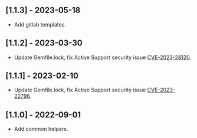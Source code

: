 ## [1.1.3] - 2023-05-18
- Add gitlab templates.
## [1.1.2] - 2023-03-30
- Update Gemfile.lock, fix Active Support security issue [CVE-2023-28120](https://github.com/advisories/GHSA-pj73-v5mw-pm9j).
## [1.1.1] - 2023-02-10
- Update Gemfile.lock, fix Active Support security issue [CVE-2023-22796](https://github.com/advisories/GHSA-j6gc-792m-qgm2).
## [1.1.0] - 2022-09-01
- Add common helpers.

